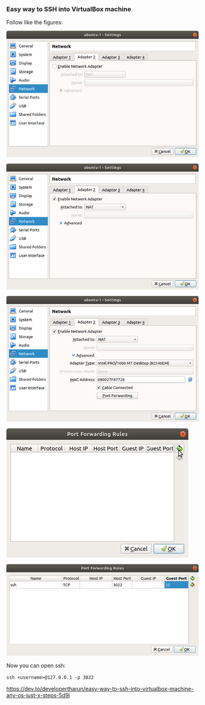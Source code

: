 ### Easy way to SSH into VirtualBox machine

Follow like the figures:

![1](/images/vbox_settings.png)

![2](/images/vbox_net_settings.png)

![3](/images/vbox_net_settings1.png)

![4](/images/vbox_net_settings2.png)

![5](/images/vbox_net_settings3.png)


Now you can open ssh:
```
ssh <username>@127.0.0.1 -p 3022
```


https://dev.to/developertharun/easy-way-to-ssh-into-virtualbox-machine-any-os-just-x-steps-5d9i

